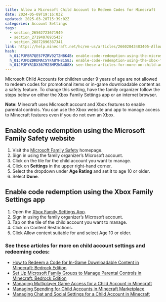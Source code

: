 ```yaml
---
title: Allow a Microsoft Child Account to Redeem Codes for Minecraft
date: 2024-05-09T19:16:03Z
updated: 2025-03-20T15:39:02Z
categories: Account Settings
tags:
  - section_26562723671949
  - section_27194076935437
  - section_28872896387341
link: https://help.minecraft.net/hc/en-us/articles/26602043483405-Allow-a-Microsoft-Child-Account-to-Redeem-Codes-for-Minecraft
hash:
  h_01JPJPBR7QE57PZRV92T2N8K4B: enable-code-redemption-using-the-microsoft-family-safety-website
  h_01JPJPDZDRDMAC5YFA8YH81S8J: enable-code-redemption-using-the-xbox-family-settings-app
  h_01JPJPYR1DX367M23MP2WA488X: see-these-articles-for-more-on-child-account-settings-and-redeeming-codes
---
```


Microsoft Child Accounts for children under 9 years of age are not allowed to redeem codes for promotional items or in-game downloadable content as a safety feature. To change this setting, have the family organizer follow the steps below on either the Xbox Family Settings app or an internet browser.

**Note**: Minecraft uses Microsoft account and Xbox features to enable parental controls. You can use the Xbox website and app to manage access to Minecraft features even if you do not own an Xbox.

## Enable code redemption using the Microsoft Family Safety website

1.  Visit the [Microsoft Family Safety](https://account.microsoft.com/family/home) homepage.
2.  Sign in using the family organizer’s Microsoft account.
3.  Click on the tile for the child account you want to manage. 
4.  Click on **Settings** in the upper right-hand corner.
5.  Select the dropdown under **Age Rating** and set it to age 10 or older.
6.  Select **Done**.

## Enable code redemption using the Xbox Family Settings app

1.  Open the [Xbox Family Settings App](https://account.microsoft.com/family/home).
2.  Sign in using the family organizer’s Microsoft account.
3.  Tap on the tile of the child account you want to manage.
4.  Click on Content Restrictions.
5.  Click Allow content suitable for and select Age 10 or older.

### See these articles for more on child account settings and redeeming codes:

- [How to Redeem a Code for In-Game Downloadable Content in Minecraft: Bedrock Edition](../Redeeming-Gifts-Codes/How-to-Redeem-a-Code-for-In-Game-Downloadable-Content-in-Minecraft.md)
- [Set Up Microsoft Family Groups to Manage Parental Controls in Minecraft: Bedrock Edition](./Set-Up-Microsoft-Family-Groups-to-Manage-Parental-Controls-in-Minecraft-Bedrock-Edition.md)
- [Managing Multiplayer Game Access for a Child Account in Minecraft](./Managing-Multiplayer-Game-Access-for-a-Child-Account-in-Minecraft.md)
- [Managing Spending for Child Accounts in Minecraft Marketplace](../Buying-Marketplace-Content/Managing-Spending-for-Child-Accounts-in-Minecraft-Marketplace.md)
- [Managing Chat and Social Settings for a Child Account in Minecraft](./Managing-Child-Account-Social-Settings-Using-Xbox-Settings-Online.md)
